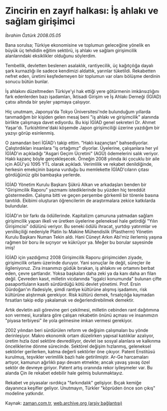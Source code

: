 # Zincirin en zayıf halkası: İş ahlakı ve sağlam girişimci

*İbrahim Öztürk 2008.05.05*

<tr><td class="metin" colspan="2" style="padding-top: 20px; padding-left: 5px; padding-right: 10px;">Bana sorulsa; Türkiye ekonomisine ve toplumun geleceğine yönelik en büyük üç tehdidin eğitim sektörü, iş ahlakı ve sağlam girişimcilik alanlarındaki eksiklikler olduğunu söylerdim.</td></tr><tr><td class="metin" colspan="2" style="padding-top: 20px; padding-left: 5px; padding-right: 10px;"><p>Tembellik, devletten beslenen asalaklık, rantiyecilik, üç kağıtçılığa dayalı şark kurnazlığı ile sadece kendimizi aldattık, yarınlar tüketildi. Rekabetten nefret eden, üretimi keşfedemeyen bir toplumun var olanı bölüşme derdinin sonucu bütün bunlar.
<p>İş ahlakını düzeltmeden Türkiye'yi hak ettiği yere götürmenin imkânsızlığını fark edenlerden bazı işadamları, İktisadi Girişim ve İş Ahlakı Derneği (İGİAD) çatısı altında bir şeyler yapmaya çalışıyor. 
<p>Hiç unutmam, Japonya'da Tokyo Üniversitesi'nde bulunduğum yıllarda tanımadığım bir kişiden gelen mesaj beni "iş ahlakı ve girişimcilik" alanında birlikte çalışmaya davet ediyordu. Bu kişi İGİAD genel sekreteri Dr. Ahmet Yaşar'dı. Turkishtime'daki köşemde Japon girişimciliği üzerine yazdığım bir yazıyı görüp esinlenmiş. 
<p>O zamandan beri İGİAD'ı takip ettim. "Haklı kazançtan" bahsediyorlar. Çalıştırdıkları insanlara "iş ortağımız" diyorlar. Üyelerine, çalışanlara her yıl İGİAD'ın açıkladığı "Asgari Geçim Ücretini" (AGÜ) ödemelerini salık veriyor. Haklı kazanç böyle gerçekleşecek. Örneğin 2008 yılında iki çocuklu bir aile için AGÜ'yü 1095 YTL olarak açıkladı. Verimlilik ve rekabet denildiğinde, herkesin emekçinin başına vurduğu bu memlekette İGİAD'cıların çıtası gördüğünüz gibi bambaşka yerlerde. 
<p>İGİAD Yönetim Kurulu Başkanı Şükrü Alkan ve arkadaşları benden bir "Girişimcilik Raporu" yazmamı istediklerinde bu yüzden hiç tereddüt göstermedim. Çalışma bitti ve geçen perşembe görkemli bir törenle basına tanıtıldı. Ekibimi oluşturan öğrencilerim de araştırmalara zekice katkılarda bulundular. 
<p>İGİAD'ın bir farkı da ödüllerinde. Kapitalizm çamuruna yatmadan sağlam girişimcilik yapan ilkeli ve üretken üyelerine geleneksel hale getirdiği "Yılın Girişimcisi" ödülünü veriyor. Bu seneki ödülü ihracat, yurtdışı yatırımlar ve yenilikçiliği nedeniyle Platin Isı Makine Mühendislik (Plastherm) Yönetim Kurulu Başkanı Numan Tekin aldı. Hani Cüneyt Arkın Abi'miz ilerlemiş yaşına rağmen bir boru ile sıçrıyor ve kükrüyor ya. Meğer bu borular sayesinde imiş! 
<p>İGİAD için yazdığımız 2008 Girişimcilik Raporu girişimciden ziyade, girişimcilik ortamı üzerinde duruyor. Yani sonuçlar ile değil, süreçler ile ilgileniyoruz. Zira insanımızı güdük bırakan, iş ahlakını ve ortamını berbat eden, çevre şartlarıdır. Yoksa başkaları daha zeki ya da kanı daha arı filan değil. Çevreden kasıt, milletin vicdanında "işgalci konumunda" bulunan çifte pasaportluların kasıtlı sürdürdüğü kötü devlet yönetimi. Prof. Ersin Gürdoğan'ın ifadesiyle, şimdi rantiye kültürüne alışmış işadamını, risk kültürüne alıştırmak gerekiyor. Risk kültürü demek, fırsatçılığa kaymadan fırsatları takip edip yakalamak ve değerlendirebilmek demektir. 
<p>Artık devletin asli görevine geri çekilmesi, milletin cebinden rant dağıtımına son vermesi, kurallara göre çalışan rekabetin önünü açması ve insanımızın "piyasa terbiyesi" ile yola gelmesine imkan vermesi gerekiyor. 
<p>2002 yılından beri sürdürülen reform ve değişim çalışmaları bu yönde derinleşiyor. Makro ekonomik ortam düzelirken yapısal katılıklar azalıyor, üretim hızla özel sektöre devrediliyor, devlet ise sosyal alanlara ve kalkınma önceliklerine dönme sürecinde. Sektörel değişim hızlanmış, geleneksel sektörler gerilerken, katma değerli sektörler öne çıkıyor. Patent Enstitüsü kurulmuş, teşvikler verimlilik bazlı hale getirilmiştir. Ar-Ge harcamaları artıyor, kamunun ağırlıklı payı devam etmekte; ancak yavaş yavaş özel sektör de devreye giriyor. Patent artış oranında rekor iyileşmeler var. Bu alanda Çin ile rekabet edebilir hale gelmiş bulunmaktayız. 
<p>Rekabet ve piyasalar ısırdıkça "farkındalık" gelişiyor. Bıçak kemiğe dayanınca keşifler geliyor. Unutmayın, Türkler "köprüden önce son çıkış" modeline yatkındır.<br/></p></p></p></p></p></p></p></p></p></p></td></tr>

Kaynak: [zaman.com.tr](http://zaman.com.tr/yazar.do?yazino=685271), [web.archive.org (arşiv bağlantısı)](http://web.archive.org/web/20080608004708/http://www.zaman.com.tr:80/yazar.do?yazino=685271)
